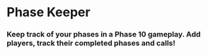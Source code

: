 # Phase Keeper

### Keep track of your phases in a Phase 10 gameplay. Add players, track their completed phases and calls!
